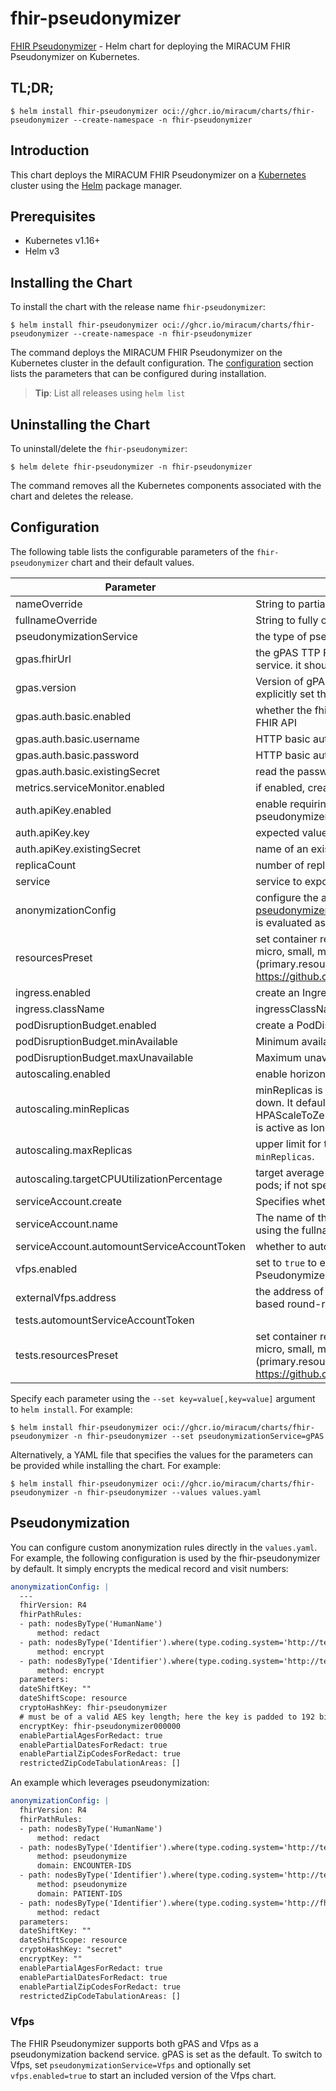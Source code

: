 # fhir-pseudonymizer

[FHIR Pseudonymizer](https://github.com/miracum/fhir-pseudonymizer) - Helm chart for deploying the MIRACUM FHIR Pseudonymizer on Kubernetes.

## TL;DR;

```console
$ helm install fhir-pseudonymizer oci://ghcr.io/miracum/charts/fhir-pseudonymizer --create-namespace -n fhir-pseudonymizer
```

## Introduction

This chart deploys the MIRACUM FHIR Pseudonymizer on a [Kubernetes](http://kubernetes.io) cluster using the [Helm](https://helm.sh) package manager.

## Prerequisites

- Kubernetes v1.16+
- Helm v3

## Installing the Chart

To install the chart with the release name `fhir-pseudonymizer`:

```console
$ helm install fhir-pseudonymizer oci://ghcr.io/miracum/charts/fhir-pseudonymizer --create-namespace -n fhir-pseudonymizer
```

The command deploys the MIRACUM FHIR Pseudonymizer on the Kubernetes cluster in the default configuration. The [configuration](#configuration) section lists the parameters that can be configured during installation.

> **Tip**: List all releases using `helm list`

## Uninstalling the Chart

To uninstall/delete the `fhir-pseudonymizer`:

```console
$ helm delete fhir-pseudonymizer -n fhir-pseudonymizer
```

The command removes all the Kubernetes components associated with the chart and deletes the release.

## Configuration

The following table lists the configurable parameters of the `fhir-pseudonymizer` chart and their default values.

| Parameter                                   | Description                                                                                                                                                                                                                                                                                                                                   | Default                                                          |
| ------------------------------------------- | --------------------------------------------------------------------------------------------------------------------------------------------------------------------------------------------------------------------------------------------------------------------------------------------------------------------------------------------- | ---------------------------------------------------------------- |
| nameOverride                                | String to partially override fullname template (will maintain the release name)                                                                                                                                                                                                                                                               | <code>""</code>                                                  |
| fullnameOverride                            | String to fully override fullname template                                                                                                                                                                                                                                                                                                    | <code>""</code>                                                  |
| pseudonymizationService                     | the type of pseudonymization service to use. One of gPAS, Vfps, None                                                                                                                                                                                                                                                                          | <code>gPAS</code>                                                |
| gpas.fhirUrl                                | the gPAS TTP FHIR Pseudonymizer base URL used to be used by the pseudonymization service. it should look similar to this: `http://gpas:8080/ttp-fhir/fhir/`                                                                                                                                                                                   | <code>""</code>                                                  |
| gpas.version                                | Version of gPAS used. There were breaking changes to the FHIR API starting in 1.10.2, so explicitly set this value to 1.10.2 if `gpas.fhirUrl` points to gPAS 1.10.2.                                                                                                                                                                         | <code>"1.10.1"</code>                                            |
| gpas.auth.basic.enabled                     | whether the fhir-pseudonymizer needs to provide basic auth credentials to access the gPAS FHIR API                                                                                                                                                                                                                                            | <code>false</code>                                               |
| gpas.auth.basic.username                    | HTTP basic auth username                                                                                                                                                                                                                                                                                                                      | <code>""</code>                                                  |
| gpas.auth.basic.password                    | HTTP basic auth password                                                                                                                                                                                                                                                                                                                      | <code>""</code>                                                  |
| gpas.auth.basic.existingSecret              | read the password from an existing secret from the `GPAS__AUTH__BASIC__PASSWORD` key                                                                                                                                                                                                                                                          | <code>""</code>                                                  |
| metrics.serviceMonitor.enabled              | if enabled, creates a ServiceMonitor instance for Prometheus Operator-based monitoring                                                                                                                                                                                                                                                        | <code>false</code>                                               |
| auth.apiKey.enabled                         | enable requiring an API key placed in the `x-api-key` header to authenticate against the fhir-pseudonymizer's `/fhir/$de-pseudonymize` endpoint.                                                                                                                                                                                              | <code>false</code>                                               |
| auth.apiKey.key                             | expected value for the key, aka "password"                                                                                                                                                                                                                                                                                                    | <code>""</code>                                                  |
| auth.apiKey.existingSecret                  | name of an existing secret with an `APIKEY` key containing the expected password                                                                                                                                                                                                                                                              | <code>""</code>                                                  |
| replicaCount                                | number of replicas. This components can also be easily scaled horizontally if necessary.                                                                                                                                                                                                                                                      | <code>1</code>                                                   |
| service                                     | service to expose the fhir-pseudonymizer at                                                                                                                                                                                                                                                                                                   | <code>{"metricsPort":8081,"port":8080,"type":"ClusterIP"}</code> |
| anonymizationConfig                         | configure the anonymization rules, see <https://github.com/miracum/fhir-pseudonymizer/blob/HEAD/src/FhirPseudonymizer/anonymization.yaml> for an example. this is evaluated as a template. Also see [README.md](README.md#pseudonymization) for configuring it within this values.yaml                                                        | <code>""</code>                                                  |
| resourcesPreset                             | set container resources according to one common preset (allowed values: none, nano, micro, small, medium, large, xlarge, 2xlarge). This is ignored if primary.resources is set (primary.resources is recommended for production). More information: <https://github.com/bitnami/charts/blob/main/bitnami/common/templates/_resources.tpl#L15> | <code>"small"</code>                                             |
| ingress.enabled                             | create an Ingress for the application                                                                                                                                                                                                                                                                                                         | <code>false</code>                                               |
| ingress.className                           | ingressClassName to use                                                                                                                                                                                                                                                                                                                       | <code>""</code>                                                  |
| podDisruptionBudget.enabled                 | create a PodDisruptionBudget resource                                                                                                                                                                                                                                                                                                         | <code>false</code>                                               |
| podDisruptionBudget.minAvailable            | Minimum available instances; ignored if there is no PodDisruptionBudget                                                                                                                                                                                                                                                                       | <code>1</code>                                                   |
| podDisruptionBudget.maxUnavailable          | Maximum unavailable instances; ignored if there is no PodDisruptionBudget                                                                                                                                                                                                                                                                     | <code>""</code>                                                  |
| autoscaling.enabled                         | enable horizontal pod autoscaling                                                                                                                                                                                                                                                                                                             | <code>false</code>                                               |
| autoscaling.minReplicas                     | minReplicas is the lower limit for the number of replicas to which the autoscaler can scale down. It defaults to 1 pod. minReplicas is allowed to be 0 if the alpha feature gate HPAScaleToZero is enabled and at least one Object or External metric is configured. Scaling is active as long as at least one metric value is available.     | <code>1</code>                                                   |
| autoscaling.maxReplicas                     | upper limit for the number of pods that can be set by the autoscaler; cannot be smaller than `minReplicas`.                                                                                                                                                                                                                                   | <code>5</code>                                                   |
| autoscaling.targetCPUUtilizationPercentage  | target average CPU utilization (represented as a percentage of requested CPU) over all the pods; if not specified the default autoscaling policy will be used.                                                                                                                                                                                | <code>80</code>                                                  |
| serviceAccount.create                       | Specifies whether a service account should be created                                                                                                                                                                                                                                                                                         | <code>false</code>                                               |
| serviceAccount.name                         | The name of the service account to use. If not set and create is true, a name is generated using the fullname template                                                                                                                                                                                                                        | <code>""</code>                                                  |
| serviceAccount.automountServiceAccountToken | whether to automount the SA token                                                                                                                                                                                                                                                                                                             | <code>false</code>                                               |
| vfps.enabled                                | set to `true` to enable the included vfps sub-chart and auto-configure the FHIR Pseudonymizer to use it as the pseudonymization backend                                                                                                                                                                                                       | <code>false</code>                                               |
| externalVfps.address                        | the address of an external vfps service to use. Use `dns:///example:8081` to enable dns-based round-robin client-side load-balancing.                                                                                                                                                                                                         | <code>""</code>                                                  |
| tests.automountServiceAccountToken          |                                                                                                                                                                                                                                                                                                                                               | <code>false</code>                                               |
| tests.resourcesPreset                       | set container resources according to one common preset (allowed values: none, nano, micro, small, medium, large, xlarge, 2xlarge). This is ignored if primary.resources is set (primary.resources is recommended for production). More information: <https://github.com/bitnami/charts/blob/main/bitnami/common/templates/_resources.tpl#L15> | <code>"nano"</code>                                              |

Specify each parameter using the `--set key=value[,key=value]` argument to `helm install`. For example:

```console
$ helm install fhir-pseudonymizer oci://ghcr.io/miracum/charts/fhir-pseudonymizer -n fhir-pseudonymizer --set pseudonymizationService=gPAS
```

Alternatively, a YAML file that specifies the values for the parameters can be provided while
installing the chart. For example:

```console
$ helm install fhir-pseudonymizer oci://ghcr.io/miracum/charts/fhir-pseudonymizer -n fhir-pseudonymizer --values values.yaml
```

## Pseudonymization

You can configure custom anonymization rules directly in the `values.yaml`. For example, the following configuration is used by the fhir-pseudonymizer by default.
It simply encrypts the medical record and visit numbers:

```yaml
anonymizationConfig: |
  ---
  fhirVersion: R4
  fhirPathRules:
  - path: nodesByType('HumanName')
      method: redact
  - path: nodesByType('Identifier').where(type.coding.system='http://terminology.hl7.org/CodeSystem/v2-0203' and type.coding.code='VN').value
      method: encrypt
  - path: nodesByType('Identifier').where(type.coding.system='http://terminology.hl7.org/CodeSystem/v2-0203' and type.coding.code='MR').value
      method: encrypt
  parameters:
  dateShiftKey: ""
  dateShiftScope: resource
  cryptoHashKey: fhir-pseudonymizer
  # must be of a valid AES key length; here the key is padded to 192 bits
  encryptKey: fhir-pseudonymizer000000
  enablePartialAgesForRedact: true
  enablePartialDatesForRedact: true
  enablePartialZipCodesForRedact: true
  restrictedZipCodeTabulationAreas: []
```

An example which leverages pseudonymization:

```yaml
anonymizationConfig: |
  fhirVersion: R4
  fhirPathRules:
  - path: nodesByType('HumanName')
      method: redact
  - path: nodesByType('Identifier').where(type.coding.system='http://terminology.hl7.org/CodeSystem/v2-0203' and type.coding.code='VN').value
      method: pseudonymize
      domain: ENCOUNTER-IDS
  - path: nodesByType('Identifier').where(type.coding.system='http://terminology.hl7.org/CodeSystem/v2-0203' and type.coding.code='MR').value
      method: pseudonymize
      domain: PATIENT-IDS
  - path: nodesByType('Identifier').where(type.coding.system='http://fhir.de/CodeSystem/identifier-type-de-basis' and type.coding.code='GKV' or type.coding.code='PKV')
      method: redact
  parameters:
  dateShiftKey: ""
  dateShiftScope: resource
  cryptoHashKey: "secret"
  encryptKey: ""
  enablePartialAgesForRedact: true
  enablePartialDatesForRedact: true
  enablePartialZipCodesForRedact: true
  restrictedZipCodeTabulationAreas: []
```

### Vfps

The FHIR Pseudonymizer supports both gPAS and Vfps as a pseudonymization backend service. gPAS is set as the default.
To switch to Vfps, set `pseudonymizationService=Vfps` and optionally set `vfps.enabled=true` to start an included version of the Vfps chart.
